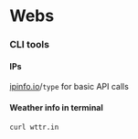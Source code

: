 # Webs

### CLI tools

#### IPs

[ipinfo.io](ipinfo.io)/`type` for basic API calls

#### Weather info in terminal

`curl wttr.in`
